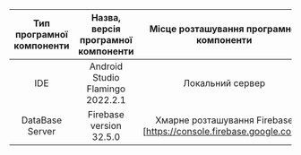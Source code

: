 |Тип програмної компоненти|Назва, версія програмної компоненти|Місце розташування програмної компоненти|
|:-----:|:-----:|:-----:|
|IDE|Android Studio Flamingo 2022.2.1 |Локальний сервер|
|DataBase Server|Firebаse version 32.5.0|Хмарне розташування Firebase [https://console.firebase.google.com/]|
